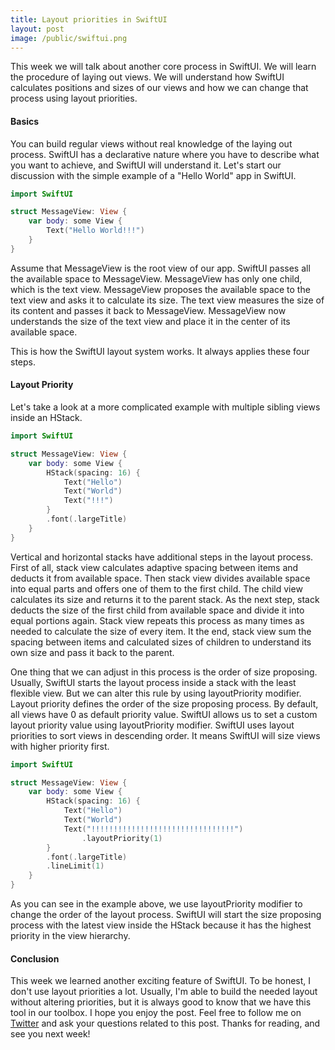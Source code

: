 ```yaml
---
title: Layout priorities in SwiftUI
layout: post
image: /public/swiftui.png
---
```

This week we will talk about another core process in SwiftUI. We will learn the procedure of laying out views. We will understand how SwiftUI calculates positions and sizes of our views and how we can change that process using layout priorities.

#### Basics
You can build regular views without real knowledge of the laying out process. SwiftUI has a declarative nature where you have to describe what you want to achieve, and SwiftUI will understand it. Let's start our discussion with the simple example of a "Hello World" app in SwiftUI.

```swift
import SwiftUI

struct MessageView: View {
    var body: some View {
        Text("Hello World!!!")
    }
}
```

Assume that MessageView is the root view of our app. 
SwiftUI passes all the available space to MessageView.
MessageView has only one child, which is the text view. MessageView proposes the available space to the text view and asks it to calculate its size.
The text view measures the size of its content and passes it back to MessageView.
MessageView now understands the size of the text view and place it in the center of its available space.

This is how the SwiftUI layout system works. It always applies these four steps.

#### Layout Priority
Let's take a look at a more complicated example with multiple sibling views inside an HStack.

```swift
import SwiftUI

struct MessageView: View {
    var body: some View {
        HStack(spacing: 16) {
            Text("Hello")
            Text("World")
            Text("!!!")
        }
        .font(.largeTitle)
    }
}
```

Vertical and horizontal stacks have additional steps in the layout process.
First of all, stack view calculates adaptive spacing between items and deducts it from available space.
Then stack view divides available space into equal parts and offers one of them to the first child.
The child view calculates its size and returns it to the parent stack.
As the next step, stack deducts the size of the first child from available space and divide it into equal portions again.
Stack view repeats this process as many times as needed to calculate the size of every item.
It the end, stack view sum the spacing between items and calculated sizes of children to understand its own size and pass it back to the parent.

One thing that we can adjust in this process is the order of size proposing. Usually, SwiftUI starts the layout process inside a stack with the least flexible view. But we can alter this rule by using layoutPriority modifier.
Layout priority defines the order of the size proposing process. By default, all views have 0 as default priority value. SwiftUI allows us to set a custom layout priority value using layoutPriority modifier. SwiftUI uses layout priorities to sort views in descending order. It means SwiftUI will size views with higher priority first.

```swift
import SwiftUI

struct MessageView: View {
    var body: some View {
        HStack(spacing: 16) {
            Text("Hello")
            Text("World")
            Text("!!!!!!!!!!!!!!!!!!!!!!!!!!!!!!!!")
                .layoutPriority(1)
        }
        .font(.largeTitle)
        .lineLimit(1)
    }
}
```

As you can see in the example above, we use layoutPriority modifier to change the order of the layout process. SwiftUI will start the size proposing process with the latest view inside the HStack because it has the highest priority in the view hierarchy.

#### Conclusion
This week we learned another exciting feature of SwiftUI. To be honest, I don't use layout priorities a lot. Usually, I'm able to build the needed layout without altering priorities, but it is always good to know that we have this tool in our toolbox. I hope you enjoy the post. Feel free to follow me on [Twitter](https://twitter.com/mecid) and ask your questions related to this post. Thanks for reading, and see you next week!